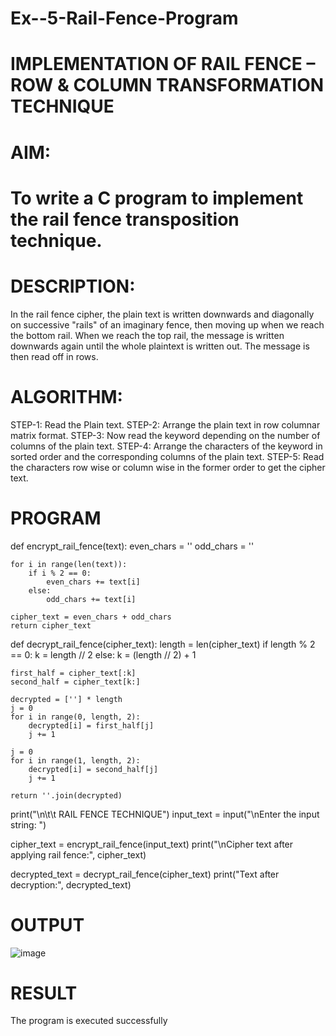 # Ex--5-Rail-Fence-Program

# IMPLEMENTATION OF RAIL FENCE – ROW & COLUMN TRANSFORMATION TECHNIQUE

# AIM:

# To write a C program to implement the rail fence transposition technique.

# DESCRIPTION:

In the rail fence cipher, the plain text is written downwards and diagonally on successive "rails" of an imaginary fence, then moving up when we reach the bottom rail. When we reach the top rail, the message is written downwards again until the whole plaintext is written out. The message is then read off in rows.

# ALGORITHM:

STEP-1: Read the Plain text.
STEP-2: Arrange the plain text in row columnar matrix format.
STEP-3: Now read the keyword depending on the number of columns of the plain text.
STEP-4: Arrange the characters of the keyword in sorted order and the corresponding columns of the plain text.
STEP-5: Read the characters row wise or column wise in the former order to get the cipher text.

# PROGRAM
def encrypt_rail_fence(text):
    even_chars = ''
    odd_chars = ''

    for i in range(len(text)):
        if i % 2 == 0:
            even_chars += text[i]
        else:
            odd_chars += text[i]

    cipher_text = even_chars + odd_chars
    return cipher_text

def decrypt_rail_fence(cipher_text):
    length = len(cipher_text)
    if length % 2 == 0:
        k = length // 2
    else:
        k = (length // 2) + 1

    first_half = cipher_text[:k]
    second_half = cipher_text[k:]

    decrypted = [''] * length
    j = 0
    for i in range(0, length, 2):
        decrypted[i] = first_half[j]
        j += 1

    j = 0
    for i in range(1, length, 2):
        decrypted[i] = second_half[j]
        j += 1

    return ''.join(decrypted)

print("\n\t\t RAIL FENCE TECHNIQUE")
input_text = input("\nEnter the input string: ")

cipher_text = encrypt_rail_fence(input_text)
print("\nCipher text after applying rail fence:", cipher_text)

decrypted_text = decrypt_rail_fence(cipher_text)
print("Text after decryption:", decrypted_text)

# OUTPUT
![image](https://github.com/user-attachments/assets/174851be-8cc1-4731-9c7d-fef57b06e6a4)

# RESULT
The program is executed successfully
